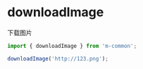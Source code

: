 # downloadImage

下载图片

```js
import { downloadImage } from 'm-common';

downloadImage('http://123.png');
```
